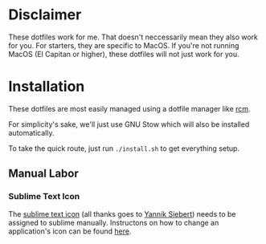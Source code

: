 # Disclaimer

These dotfiles work for me. That doesn't neccessarily mean they also work for you. For starters, they are specific to MacOS. If you're not running MacOS (El Capitan or higher), these dotfiles will not just work for you.

# Installation

These dotfiles are most easily managed using a dotfile manager like [rcm](https://github.com/thoughtbot/rcm).

For simplicity's sake, we'll just use GNU Stow which will also be installed automatically.

To take the quick route, just run `./install.sh` to get everything setup.

## Manual Labor

### Sublime Text Icon

The [sublime text icon](sublime/icon.icns) (all thanks goes to [Yannik Siebert](https://dribbble.com/shots/1827488-Final-Sublime-Text-Replacement-Icon)) needs to be assigned to sublime manually. Instructons on how to change an application's icon can be found [here](http://www.macworld.co.uk/how-to/mac-software/how-change-os-x-yosemites-icons-3597494/).

